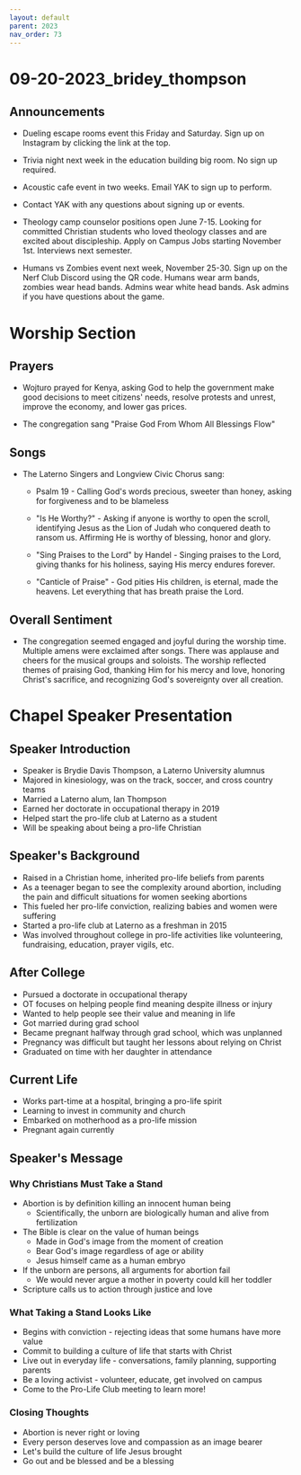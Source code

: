```yaml
---
layout: default
parent: 2023
nav_order: 73
---
```


# 09-20-2023_bridey_thompson



## Announcements

- Dueling escape rooms event this Friday and Saturday. Sign up on Instagram by clicking the link at the top. 

- Trivia night next week in the education building big room. No sign up required.

- Acoustic cafe event in two weeks. Email YAK to sign up to perform. 

- Contact YAK with any questions about signing up or events.

- Theology camp counselor positions open June 7-15. Looking for committed Christian students who loved theology classes and are excited about discipleship. Apply on Campus Jobs starting November 1st. Interviews next semester. 

- Humans vs Zombies event next week, November 25-30. Sign up on the Nerf Club Discord using the QR code. Humans wear arm bands, zombies wear head bands. Admins wear white head bands. Ask admins if you have questions about the game.


# Worship Section

## Prayers

- Wojturo prayed for Kenya, asking God to help the government make good decisions to meet citizens' needs, resolve protests and unrest, improve the economy, and lower gas prices.  

- The congregation sang "Praise God From Whom All Blessings Flow" 

## Songs 

- The Laterno Singers and Longview Civic Chorus sang:

    - Psalm 19 - Calling God's words precious, sweeter than honey, asking for forgiveness and to be blameless

    - "Is He Worthy?" - Asking if anyone is worthy to open the scroll, identifying Jesus as the Lion of Judah who conquered death to ransom us. Affirming He is worthy of blessing, honor and glory. 

    - "Sing Praises to the Lord" by Handel - Singing praises to the Lord, giving thanks for his holiness, saying His mercy endures forever.

    - "Canticle of Praise" - God pities His children, is eternal, made the heavens. Let everything that has breath praise the Lord.

## Overall Sentiment

- The congregation seemed engaged and joyful during the worship time. Multiple amens were exclaimed after songs. There was applause and cheers for the musical groups and soloists. The worship reflected themes of praising God, thanking Him for his mercy and love, honoring Christ's sacrifice, and recognizing God's sovereignty over all creation.


# Chapel Speaker Presentation

## Speaker Introduction

- Speaker is Brydie Davis Thompson, a Laterno University alumnus
- Majored in kinesiology, was on the track, soccer, and cross country teams
- Married a Laterno alum, Ian Thompson 
- Earned her doctorate in occupational therapy in 2019
- Helped start the pro-life club at Laterno as a student
- Will be speaking about being a pro-life Christian

## Speaker's Background

- Raised in a Christian home, inherited pro-life beliefs from parents
- As a teenager began to see the complexity around abortion, including the pain and difficult situations for women seeking abortions
- This fueled her pro-life conviction, realizing babies and women were suffering
- Started a pro-life club at Laterno as a freshman in 2015
- Was involved throughout college in pro-life activities like volunteering, fundraising, education, prayer vigils, etc.

## After College 

- Pursued a doctorate in occupational therapy 
- OT focuses on helping people find meaning despite illness or injury
- Wanted to help people see their value and meaning in life
- Got married during grad school 
- Became pregnant halfway through grad school, which was unplanned
- Pregnancy was difficult but taught her lessons about relying on Christ
- Graduated on time with her daughter in attendance

## Current Life

- Works part-time at a hospital, bringing a pro-life spirit 
- Learning to invest in community and church
- Embarked on motherhood as a pro-life mission
- Pregnant again currently

## Speaker's Message

### Why Christians Must Take a Stand

- Abortion is by definition killing an innocent human being
    - Scientifically, the unborn are biologically human and alive from fertilization
- The Bible is clear on the value of human beings
    - Made in God's image from the moment of creation
    - Bear God's image regardless of age or ability 
    - Jesus himself came as a human embryo
- If the unborn are persons, all arguments for abortion fail 
    - We would never argue a mother in poverty could kill her toddler
- Scripture calls us to action through justice and love

### What Taking a Stand Looks Like

- Begins with conviction - rejecting ideas that some humans have more value
- Commit to building a culture of life that starts with Christ
- Live out in everyday life - conversations, family planning, supporting parents
- Be a loving activist - volunteer, educate, get involved on campus
- Come to the Pro-Life Club meeting to learn more!

### Closing Thoughts

- Abortion is never right or loving
- Every person deserves love and compassion as an image bearer 
- Let's build the culture of life Jesus brought
- Go out and be blessed and be a blessing